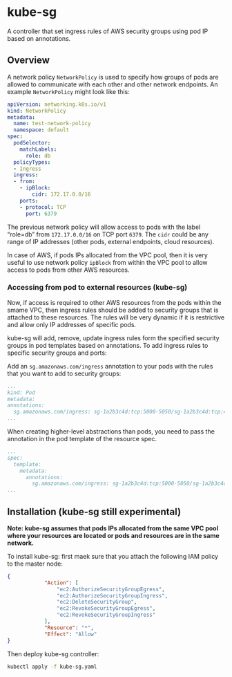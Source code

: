 # kube-sg
A controller that set ingress rules of AWS security groups using pod IP based on annotations.

## Overview

A network policy `NetworkPolicy` is used to specify how groups of pods are allowed to communicate with each other and other network endpoints. An example `NetworkPolicy` might look like this:
```yaml
apiVersion: networking.k8s.io/v1
kind: NetworkPolicy
metadata:
  name: test-network-policy
  namespace: default
spec:
  podSelector:
    matchLabels:
      role: db
  policyTypes:
  - Ingress
  ingress:
  - from:
    - ipBlock:
        cidr: 172.17.0.0/16
    ports:
    - protocol: TCP
      port: 6379
```

The previous network policy will allow access to pods with the label “role=db” from `172.17.0.0/16` on TCP port `6379`. The `cidr` could be any range of IP addresses (other pods, external endpoints, cloud resources).

In case of AWS, if pods IPs allocated from the VPC pool, then it is very useful to use network policy `ipBlock` from within the VPC pool to allow access to pods from other AWS resources.

### Accessing from pod to external resources (kube-sg)

Now, if access is required to other AWS resources from the pods within the smame VPC, then ingress rules should be added to security groups that is attached to these resources. The rules will be very dynamic if it is restrictive and allow only IP addresses of specific pods.

kube-sg will add, remove, update ingress rules form the specified security groups in pod templates based on annotations. To add ingress rules to specific security groups and ports:

Add an `sg.amazonaws.com/ingress` annotation to your pods with the rules that you want to add to security groups:
```yaml
...
kind: Pod
metadata:
annotations:
  sg.amazonaws.com/ingress: sg-1a2b3c4d:tcp:5000-5050/sg-1a2b3c4d:tcp:443/sg-1a2b3c4d:udp:7000-7005
...
```

When creating higher-level abstractions than pods, you need to pass the annotation in the pod template of the
resource spec.

```yaml
...
spec:
  template:
    metadata:
      annotations:
        sg.amazonaws.com/ingress: sg-1a2b3c4d:tcp:5000-5050/sg-1a2b3c4d:tcp:443/sg-1a2b3c4d:udp:7000-7005
...
```

## Installation (kube-sg still experimental)

**Note: kube-sg assumes that pods IPs allocated from the same VPC pool where your resources are located or pods and resources are in the same network.**

To install kube-sg: first maek sure that you attach the following IAM policy to the master node:
```json
{
            "Action": [
                "ec2:AuthorizeSecurityGroupEgress",
                "ec2:AuthorizeSecurityGroupIngress",
                "ec2:DeleteSecurityGroup",
                "ec2:RevokeSecurityGroupEgress",
                "ec2:RevokeSecurityGroupIngress"
            ],
            "Resource": "*",
            "Effect": "Allow"
}
```

Then deploy kube-sg controller:
```bash
kubectl apply -f kube-sg.yaml
```
